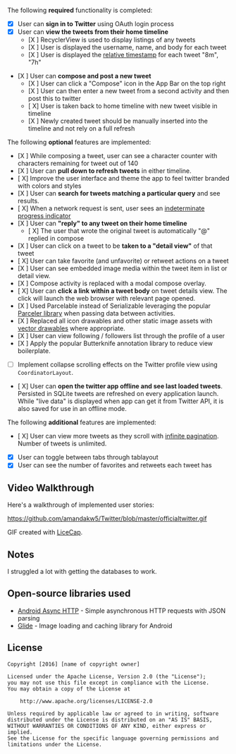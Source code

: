 
The following **required** functionality is completed:

* [X] User can **sign in to Twitter** using OAuth login process
* [X] User can **view the tweets from their home timeline**
  * [X ] RecyclerView is used to display listings of any tweets
  * [X ] User is displayed the username, name, and body for each tweet
  * [X ] User is displayed the [relative timestamp](https://gist.github.com/nesquena/f786232f5ef72f6e10a7) for each tweet "8m", "7h"
* [X ] User can **compose and post a new tweet**
  * [X ] User can click a "Compose" icon in the App Bar on the top right
  * [X ] User can then enter a new tweet from a second activity and then post this to twitter
  * [ X] User is taken back to home timeline with new tweet visible in timeline
  * [X ] Newly created tweet should be manually inserted into the timeline and not rely on a full refresh

The following **optional** features are implemented:

* [X ] While composing a tweet, user can see a character counter with characters remaining for tweet out of 140
* [X ] User can **pull down to refresh tweets** in either timeline.
* [ X] Improve the user interface and theme the app to feel twitter branded with colors and styles
* [X ] User can **search for tweets matching a particular query** and see results.
* [ X] When a network request is sent, user sees an [indeterminate progress indicator](http://guides.codepath.com/android/Handling-ProgressBars#progress-within-actionbar)
* [X ] User can **"reply" to any tweet on their home timeline**
  * [ X] The user that wrote the original tweet is automatically "@" replied in compose
* [X ] User can click on a tweet to be **taken to a "detail view"** of that tweet
 * [ X] User can take favorite (and unfavorite) or retweet actions on a tweet
* [X ] User can see embedded image media within the tweet item in list or detail view.
* [X ] Compose activity is replaced with a modal compose overlay.
* [ X] User can **click a link within a tweet body** on tweet details view. The click will launch the web browser with relevant page opened.
* [X ] Used Parcelable instead of Serializable leveraging the popular [Parceler library](http://guides.codepath.com/android/Using-Parceler) when passing data between activities.
* [X ] Replaced all icon drawables and other static image assets with [vector drawables](http://guides.codepath.com/android/Drawables#vector-drawables) where appropriate.
* [X ] User can view following / followers list through the profile of a user
* [X ] Apply the popular Butterknife annotation library to reduce view boilerplate.
* [ ] Implement collapse scrolling effects on the Twitter profile view using `CoordinatorLayout`.
* [ X] User can **open the twitter app offline and see last loaded tweets**. Persisted in SQLite tweets are refreshed on every application launch. While "live data" is displayed when app can get it from Twitter API, it is also saved for use in an offline mode.

The following **additional** features are implemented:

* [ X] User can view more tweets as they scroll with [infinite pagination](http://guides.codepath.com/android/Endless-Scrolling-with-AdapterViews-and-RecyclerView). Number of tweets is unlimited.
* [X] User can toggle between tabs through tablayout
* [X] User can see the number of favorites and retweets each tweet has

## Video Walkthrough

Here's a walkthrough of implemented user stories:

https://github.com/amandakw5/Twitter/blob/master/officialtwitter.gif

GIF created with [LiceCap](http://www.cockos.com/licecap/).

## Notes

I struggled a lot with getting the databases to work. 

## Open-source libraries used

- [Android Async HTTP](https://github.com/loopj/android-async-http) - Simple asynchronous HTTP requests with JSON parsing
- [Glide](https://github.com/bumptech/glide) - Image loading and caching library for Android

## License

    Copyright [2016] [name of copyright owner]

    Licensed under the Apache License, Version 2.0 (the "License");
    you may not use this file except in compliance with the License.
    You may obtain a copy of the License at

        http://www.apache.org/licenses/LICENSE-2.0

    Unless required by applicable law or agreed to in writing, software
    distributed under the License is distributed on an "AS IS" BASIS,
    WITHOUT WARRANTIES OR CONDITIONS OF ANY KIND, either express or implied.
    See the License for the specific language governing permissions and
    limitations under the License.
